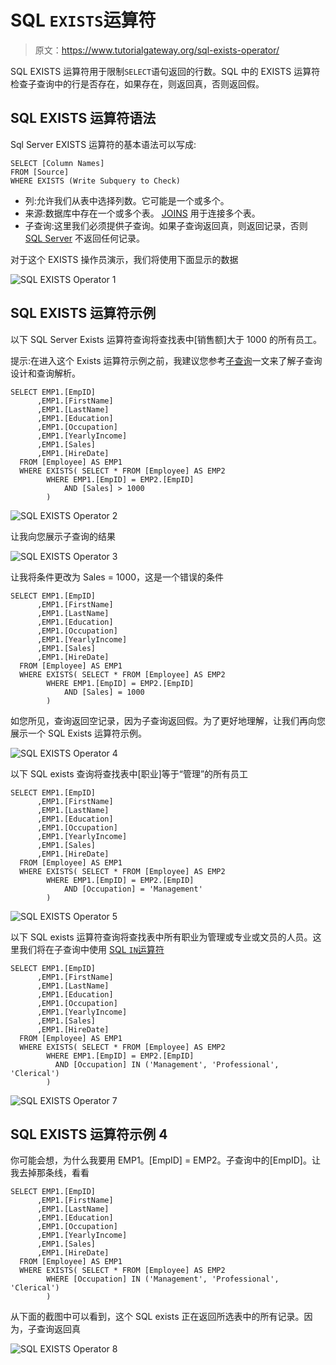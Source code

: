 # SQL `EXISTS`运算符

> 原文：<https://www.tutorialgateway.org/sql-exists-operator/>

SQL EXISTS 运算符用于限制`SELECT`语句返回的行数。SQL 中的 EXISTS 运算符检查子查询中的行是否存在，如果存在，则返回真，否则返回假。

## SQL EXISTS 运算符语法

Sql Server EXISTS 运算符的基本语法可以写成:

```
SELECT [Column Names]
FROM [Source]
WHERE EXISTS (Write Subquery to Check)
```

*   列:允许我们从表中选择列数。它可能是一个或多个。
*   来源:数据库中存在一个或多个表。 [JOINS](https://www.tutorialgateway.org/sql-inner-join/) 用于连接多个表。
*   子查询:这里我们必须提供子查询。如果子查询返回真，则返回记录，否则 [SQL Server](https://www.tutorialgateway.org/sql/) 不返回任何记录。

对于这个 EXISTS 操作员演示，我们将使用下面显示的数据

![SQL EXISTS Operator 1](img/827d37365b4f0462ead756b87adf4200.png)

## SQL EXISTS 运算符示例

以下 SQL Server Exists 运算符查询将查找表中[销售额]大于 1000 的所有员工。

提示:在进入这个 Exists 运算符示例之前，我建议您参考[子查询](https://www.tutorialgateway.org/sql-subquery/)一文来了解子查询设计和查询解析。

```
SELECT EMP1.[EmpID]
      ,EMP1.[FirstName]
      ,EMP1.[LastName]
      ,EMP1.[Education]
      ,EMP1.[Occupation]
      ,EMP1.[YearlyIncome]
      ,EMP1.[Sales]
      ,EMP1.[HireDate]
  FROM [Employee] AS EMP1
  WHERE EXISTS( SELECT * FROM [Employee] AS EMP2 
		WHERE EMP1.[EmpID] = EMP2.[EmpID] 
			AND [Sales] > 1000
		)
```

![SQL EXISTS Operator 2](img/1c4d04540a1d606ee446274465e6bdea.png)

让我向您展示子查询的结果

![SQL EXISTS Operator 3](img/63af7d87648f8ebfd9dd85aa5d37eb81.png)

让我将条件更改为 Sales = 1000，这是一个错误的条件

```
SELECT EMP1.[EmpID]
      ,EMP1.[FirstName]
      ,EMP1.[LastName]
      ,EMP1.[Education]
      ,EMP1.[Occupation]
      ,EMP1.[YearlyIncome]
      ,EMP1.[Sales]
      ,EMP1.[HireDate]
  FROM [Employee] AS EMP1
  WHERE EXISTS( SELECT * FROM [Employee] AS EMP2 
		WHERE EMP1.[EmpID] = EMP2.[EmpID] 
			AND [Sales] = 1000
		)
```

如您所见，查询返回空记录，因为子查询返回假。为了更好地理解，让我们再向您展示一个 SQL Exists 运算符示例。

![SQL EXISTS Operator 4](img/72bb6f2ca0b76b2639b46b31ca41bd5b.png)

以下 SQL exists 查询将查找表中[职业]等于“管理”的所有员工

```
SELECT EMP1.[EmpID]
      ,EMP1.[FirstName]
      ,EMP1.[LastName]
      ,EMP1.[Education]
      ,EMP1.[Occupation]
      ,EMP1.[YearlyIncome]
      ,EMP1.[Sales]
      ,EMP1.[HireDate]
  FROM [Employee] AS EMP1
  WHERE EXISTS( SELECT * FROM [Employee] AS EMP2 
		WHERE EMP1.[EmpID] = EMP2.[EmpID] 
			AND [Occupation] = 'Management'
		)
```

![SQL EXISTS Operator 5](img/e7679cab20156a8108e7bf8e763cfa11.png)

以下 SQL exists 运算符查询将查找表中所有职业为管理或专业或文员的人员。这里我们将在子查询中使用 [SQL `IN`运算符](https://www.tutorialgateway.org/sql-in-operator/)

```
SELECT EMP1.[EmpID]
      ,EMP1.[FirstName]
      ,EMP1.[LastName]
      ,EMP1.[Education]
      ,EMP1.[Occupation]
      ,EMP1.[YearlyIncome]
      ,EMP1.[Sales]
      ,EMP1.[HireDate]
  FROM [Employee] AS EMP1
  WHERE EXISTS( SELECT * FROM [Employee] AS EMP2 
		WHERE EMP1.[EmpID] = EMP2.[EmpID] 
		  AND [Occupation] IN ('Management', 'Professional', 'Clerical')
		)
```

![SQL EXISTS Operator 7](img/9282d1389ea4bd5a9f5876198a40c36a.png)

## SQL EXISTS 运算符示例 4

你可能会想，为什么我要用 EMP1。[EmpID] = EMP2。子查询中的[EmpID]。让我去掉那条线，看看

```
SELECT EMP1.[EmpID]
      ,EMP1.[FirstName]
      ,EMP1.[LastName]
      ,EMP1.[Education]
      ,EMP1.[Occupation]
      ,EMP1.[YearlyIncome]
      ,EMP1.[Sales]
      ,EMP1.[HireDate]
  FROM [Employee] AS EMP1
  WHERE EXISTS( SELECT * FROM [Employee] AS EMP2 
		WHERE [Occupation] IN ('Management', 'Professional', 'Clerical')
		)
```

从下面的截图中可以看到，这个 SQL exists 正在返回所选表中的所有记录。因为，子查询返回真

![SQL EXISTS Operator 8](img/c98b0b4d0e9553eb6deb75303d3c0708.png)